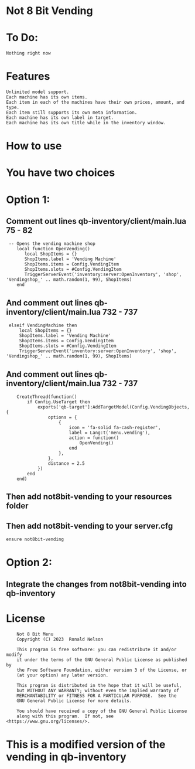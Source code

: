 # Not 8 Bit Vending

# To Do:
```
Nothing right now
```

# Features 
```
Unlimited model support.
Each machine has its own items.
Each item in each of the machines have their own prices, amount, and type.
Each item still supports its own meta information.
Each machine has its own label in target.
Each machine has its own title while in the inventory window. 
```

# How to use

# You have two choices

# Option 1:
## Comment out lines qb-inventory/client/main.lua 75 - 82
```
 -- Opens the vending machine shop
    local function OpenVending()
       local ShopItems = {}
       ShopItems.label = 'Vending Machine'
       ShopItems.items = Config.VendingItem
       ShopItems.slots = #Config.VendingItem
       TriggerServerEvent('inventory:server:OpenInventory', 'shop', 'Vendingshop_' .. math.random(1, 99), ShopItems)
    end
```
## And comment out lines qb-inventory/client/main.lua 732 - 737

```
 elseif VendingMachine then
     local ShopItems = {}
     ShopItems.label = 'Vending Machine'
     ShopItems.items = Config.VendingItem
     ShopItems.slots = #Config.VendingItem
     TriggerServerEvent('inventory:server:OpenInventory', 'shop', 'Vendingshop_' .. math.random(1, 99), ShopItems)
```

## And comment out lines qb-inventory/client/main.lua 732 - 737
```
    CreateThread(function()
        if Config.UseTarget then
            exports['qb-target']:AddTargetModel(Config.VendingObjects, {
                options = {
                    {
                        icon = 'fa-solid fa-cash-register',
                        label = Lang:t('menu.vending'),
                        action = function()
                            OpenVending()
                        end
                    },
                },
                distance = 2.5
            })
        end
    end)
```
## Then add not8bit-vending to your resources folder
## Then add not8bit-vending to your server.cfg
```
ensure not8bit-vending
```

# Option 2:

## Integrate the changes from not8bit-vending into qb-inventory

# License
```
    Not 8 Bit Menu
    Copyright (C) 2023  Ronald Nelson

    This program is free software: you can redistribute it and/or modify
    it under the terms of the GNU General Public License as published by
    the Free Software Foundation, either version 3 of the License, or
    (at your option) any later version.

    This program is distributed in the hope that it will be useful,
    but WITHOUT ANY WARRANTY; without even the implied warranty of
    MERCHANTABILITY or FITNESS FOR A PARTICULAR PURPOSE.  See the
    GNU General Public License for more details.

    You should have received a copy of the GNU General Public License
    along with this program.  If not, see <https://www.gnu.org/licenses/>.
```
# This is a modified version of the vending in qb-inventory